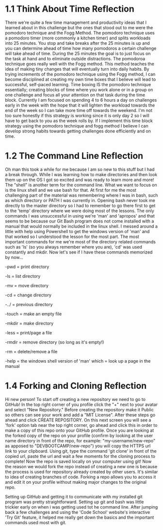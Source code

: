 # 1.1 Think About Time Reflection

There we're quite a few time management and productivity ideas that I learned about in this challenge but the ones that stood out to me were the pomodoro technique and the Fogg Method. The pomodoro technique uses a pomodoro timer (more commonly a kitchen timer) and splits workloads into 25 minutes. You stop and take breaks after the 25 minutes is up and you can determine ahead of time how many pomodoros a certain challenge will take ahead of time. During the 25 minutes the goal is to just focus on the task at hand and to eliminate outside distractions. The pomodoroa technique goes really well with the Fogg method. This method teaches the idea of making tiny changes that will eventually turn into daily habits. By trying increments of the pomodoro technique using the Fogg method, I can become disciplined at creating my own time boxes that I believe will lead to successful, self-paced learning. Time boxing IS the pomodoro technique essentially; creating blocks of time where you work alone or in a group on one challenge and focus all your attention on that task during the time block. Currently I am focused on spending 4 to 6 hours a day on challenges early in the week with the hope  that it will lighten the workload towards the end of the week so I can take more time off towards the weekend. I'm not too sure honestly if this strategy is working since it is only day 2 so I will have to get back to you as the week rolls by. If I implement this time block strategy using the pomodoro technique and fogg method I believe I can develop strong habits towards getting challenges done efficiently and on time.


# 1.2 The Command Line Reflection

Oh man this took a while for me because I am so new to this stuff but I had a break through. While I was learning how to make directories and then look them up on the OS I got so excited and was ready to learn more and more! The "shell" is another term for the command line. What we want to focus on is the linux shell and we use bash for that. At first for me the most challenging part of the material was remembering where I was in bash, such as which directory or PATH I was currently in. Opening bash never took me directly to the master directory so I had to remember to go there first to get to the 'temp' directory where we were doing most of the lessons. The only commands I was unsuccessful in using we're 'man' and 'apropos' and that seems to be because our Git Bash program does not come installed with a manual that would normally be included in the linux shell. I messed around a little with help using Powershell to get the windows version of 'man' and that worked so I understood the lesson for the most part. The most important commands for me we're most of the directory related commands such as 'ls' (so you always remember where you are), 'cd' was used constantly and mkdir. Now let's see if I have these commands memorized by now... 

-pwd = print directory

-ls = list directory 

-mv = move directory

-cd = change directory

-../ = previous directory

-touch = make an empty file

-mkdir = make directory

-less = print/page a file

-rmdir = remove directory (so long as it's empty!)

-rm = delete/remove a file

-help = the windows shell version of 'man' which = look up a page in the manual


# 1.4 Forking and Cloning Reflection

Hi new person! To start off creating a new repository we need to go to GitHub! In the top right corner of you profile click the "+" next to your avatar and select "New Repository." Before creating the repository make it Public so others can see your work and add a "MIT License". After these steps go ahead and click CREATE REPOSITORY. On this next screen you will see a 'fork' option tab near the top right corner, go ahead and click this in order to make a copy of this repo onto your GitHub profile. Once you are looking at the forked copy of the repo on your profile (confirm by looking at the user name directory in front of the repo, for example: "my-username/new-repo" as apposed to "DEVBOOTCAMP/new-repo") you will copy the HTTPS url link to your clipboard. Using git, type the command 'git clone' in front of the copied url, paste the url and wait a few moments for the cloning process to complete! Now the repo is saved locally on your computer using git! Now the reason we would fork the repo instead of creating a new one is because the process is used for repository already created by other users. It's similar to idea of creating branches of code. Forking a repo allows you to access it and edit it on your profile without making major changes to the original repo.

 

Setting up GitHub and getting it to communicate with my installed git program was pretty straightforward. Setting up git and bash was little trickier early on when i was getting used tot he command line. After jumping back a few challenges and using the 'Code School' website's interactive 'Try Git' feature, it helped me really get down the basics and the important commands used most with git.
